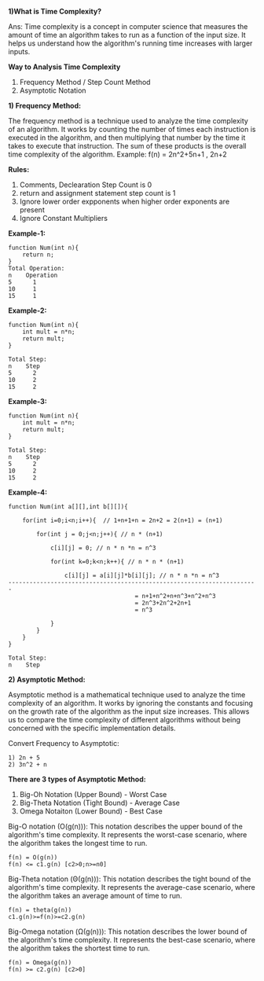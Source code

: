 **1)What is Time Complexity?**

Ans: Time complexity is a concept in computer science that measures the amount of time an algorithm takes to run as a function of the input size. It helps us understand how the algorithm's running time increases with larger inputs.

**Way to Analysis Time Complexity**

1) Frequency Method / Step Count Method
2) Asymptotic Notation


**1) Frequency Method:**

The frequency method is a technique used to analyze the time complexity of an algorithm. It works by counting the number of times each instruction is executed in the algorithm, and then multiplying that number by the time it takes to execute that instruction. The sum of these products is the overall time complexity of the algorithm.
Example: f(n) = 2n^2+5n+1 , 2n+2

**Rules:**

1) Comments, Declearation Step Count is 0
2) return and assignment statement step count is 1
3) Ignore lower order expponents when higher order exponents are present
4) Ignore Constant Multipliers

**Example-1:**

```
function Num(int n){
    return n;
}
Total Operation: 
n    Operation
5      1
10     1
15     1
```

**Example-2:**

```
function Num(int n){
    int mult = n*n;
    return mult;
}

Total Step: 
n    Step
5      2
10     2
15     2
```

**Example-3:**

```
function Num(int n){
    int mult = n*n;
    return mult;
}

Total Step: 
n    Step
5      2
10     2
15     2

```

**Example-4:**

```
function Num(int a[][],int b[][]){

    for(int i=0;i<n;i++){  // 1+n+1+n = 2n+2 = 2(n+1) = (n+1)

        for(int j = 0;j<n;j++){ // n * (n+1)

            c[i][j] = 0; // n * n *n = n^3

            for(int k=0;k<n;k++){ // n * n * (n+1)

                c[i][j] = a[i][j]*b[i][j]; // n * n *n = n^3
-----------------------------------------------------------------------
                                    = n+1+n^2+n+n^3+n^2+n^3
                                    = 2n^3+2n^2+2n+1
                                    = n^3

            }
        }
    }
}

Total Step: 
n    Step

```

**2) Asymptotic Method:**

Asymptotic method is a mathematical technique used to analyze the time complexity of an algorithm. It works by ignoring the constants and focusing on the growth rate of the algorithm as the input size increases. This allows us to compare the time complexity of different algorithms without being concerned with the specific implementation details.

Convert Frequency to Asymptotic:

```
1) 2n + 5
2) 3n^2 + n
```

**There are 3 types of Asymptotic Method:**

1) Big-Oh Notation (Upper Bound) - Worst Case
2) Big-Theta Notation (Tight Bound) - Average Case
3) Omega Notaiton (Lower Bound) - Best Case

Big-O notation (O(g(n))): This notation describes the upper bound of the algorithm's time complexity. It represents the worst-case scenario, where the algorithm takes the longest time to run.

```
f(n) = O(g(n))
f(n) <= c1.g(n) [c2>0;n>=n0]
```

Big-Theta notation (Θ(g(n))): This notation describes the tight bound of the algorithm's time complexity. It represents the average-case scenario, where the algorithm takes an average amount of time to run.

```
f(n) = theta(g(n))
c1.g(n)>=f(n)>=c2.g(n)

```

Big-Omega notation (Ω(g(n))): This notation describes the lower bound of the algorithm's time complexity. It represents the best-case scenario, where the algorithm takes the shortest time to run.

```
f(n) = Omega(g(n))
f(n) >= c2.g(n) [c2>0]
```